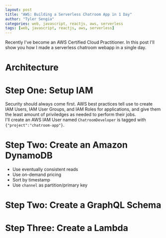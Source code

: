 ```yaml
---
layout: post
title: "AWS: Building a Serverless Chatroom App in 1 Day"
author: "Tyler Sengia"
categories: web, javascript, reactjs, aws, serverless
tags: [web, javascript, reactjs, aws, serverless]
---
```


Recently I've become an AWS Certified Cloud Practitioner. In this post I'll show you how I made a serverless chatroom webapp in a single day.

# Architecture


# Step One: Setup IAM
Security should always come first. AWS best practices tell use to create IAM Users, IAM User Groups, and IAM Roles for applications, and give them the least amount of priviledges as needed to perform their jobs.  
I'll create an AWS IAM User named `ChatroomDeveloper` is tagged with `{"project":"chatroom-app"}`.

# Step Two: Create an Amazon DynamoDB
- Use eventually consistent reads
- Use on-demand pricing
- Sort by timestamp
- Use `channel` as partition/primary key

# Step Two: Create a GraphQL Schema

# Step Three: Create a Lambda 